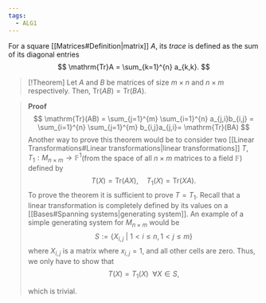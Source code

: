 ```yaml
---
tags:
  - ALG1
---
```


For a square [[Matrices#Definition|matrix]] $A$, its *trace* is defined as the sum of its diagonal entries
$$
\mathrm{Tr}A = \sum_{k=1}^{n} a_{k,k}.
$$

>[!Theorem]
>Let $A$ and $B$ be matrices of size $m\times n$ and $n\times m$ respectively. Then, $\mathrm{Tr}(AB) = \mathrm{Tr}(BA)$.


>**Proof**
>$$
>\mathrm{Tr}(AB) = \sum_{j=1}^{m} \sum_{i=1}^{n} a_{j,i}b_{i,j} =
> \sum_{i=1}^{n} \sum_{j=1}^{m} b_{i,j}a_{j,i}=
> \mathrm{Tr}(BA)
>$$
>Another way to prove this theorem would be to consider two [[Linear Transformations#Linear transformations|linear transformations]] $T, T_{1}:M_{n\times m}\to \mathbb{F}^1$(from the space of all $n\times m$ matrices to a field $\mathbb{F}$) defined by 
>$$
>T(X) = \mathrm{Tr}(AX), \quad T_{1}(X) = \mathrm{Tr}(XA).
>$$
>To prove the theorem it is sufficient to prove $T=T_{1}$.
>Recall that a linear transformation is completely defined by its values on a [[Bases#Spanning systems|generating system]]. An example of a simple generating system for $M_{n\times m}$ would be 
>$$
>S:=\{ X_{i,j}~|~1<i\leq n, 1<j\leq m \}
>$$
>where $X_{i,j}$ is a matrix where $x_{i,j} = 1$, and all other cells are zero. Thus, we only have to show that 
>$$
>T(X) = T_{1}(X)~~ \forall X \in S,
>$$
>
>which is trivial.


